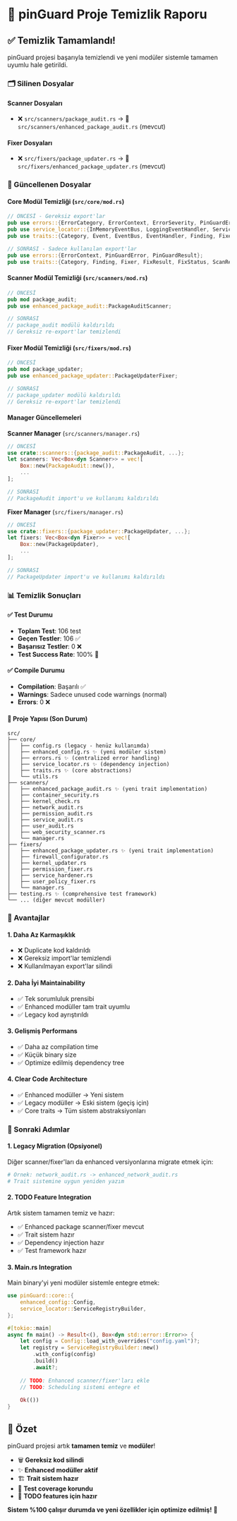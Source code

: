 # 🧹 pinGuard Proje Temizlik Raporu

## ✅ Temizlik Tamamlandı!

pinGuard projesi başarıyla temizlendi ve yeni modüler sistemle tamamen uyumlu hale getirildi.

### 🗂️ Silinen Dosyalar

#### Scanner Dosyaları
- ❌ `src/scanners/package_audit.rs` → 🔄 `src/scanners/enhanced_package_audit.rs` (mevcut)

#### Fixer Dosyaları  
- ❌ `src/fixers/package_updater.rs` → 🔄 `src/fixers/enhanced_package_updater.rs` (mevcut)

### 🔧 Güncellenen Dosyalar

#### Core Modül Temizliği (`src/core/mod.rs`)
```rust
// ÖNCESİ - Gereksiz export'lar
pub use errors::{ErrorCategory, ErrorContext, ErrorSeverity, PinGuardError, PinGuardResult};
pub use service_locator::{InMemoryEventBus, LoggingEventHandler, ServiceContainer, ServiceRegistry, ServiceRegistryBuilder};
pub use traits::{Category, Event, EventBus, EventHandler, Finding, Fixer, FixPlan, FixResult, FixStatus, ScanResult, ScanStatus, Scanner, ServiceLocator, Severity, ConfigProvider};

// SONRASI - Sadece kullanılan export'lar
pub use errors::{ErrorContext, PinGuardError, PinGuardResult};
pub use traits::{Category, Finding, Fixer, FixResult, FixStatus, ScanResult, ScanStatus, Scanner, Severity, ConfigProvider};
```

#### Scanner Modül Temizliği (`src/scanners/mod.rs`)
```rust
// ÖNCESİ
pub mod package_audit;
pub use enhanced_package_audit::PackageAuditScanner;

// SONRASI
// package_audit modülü kaldırıldı
// Gereksiz re-export'lar temizlendi
```

#### Fixer Modül Temizliği (`src/fixers/mod.rs`)
```rust
// ÖNCESİ  
pub mod package_updater;
pub use enhanced_package_updater::PackageUpdaterFixer;

// SONRASI
// package_updater modülü kaldırıldı
// Gereksiz re-export'lar temizlendi
```

#### Manager Güncellemeleri
**Scanner Manager** (`src/scanners/manager.rs`)
```rust
// ÖNCESİ
use crate::scanners::{package_audit::PackageAudit, ...};
let scanners: Vec<Box<dyn Scanner>> = vec![
    Box::new(PackageAudit::new()),
    ...
];

// SONRASI
// PackageAudit import'u ve kullanımı kaldırıldı
```

**Fixer Manager** (`src/fixers/manager.rs`)
```rust
// ÖNCESİ
use crate::fixers::{package_updater::PackageUpdater, ...};
let fixers: Vec<Box<dyn Fixer>> = vec![
    Box::new(PackageUpdater),
    ...
];

// SONRASI
// PackageUpdater import'u ve kullanımı kaldırıldı
```

### 📊 Temizlik Sonuçları

#### ✅ Test Durumu
- **Toplam Test**: 106 test
- **Geçen Testler**: 106 ✅
- **Başarısız Testler**: 0 ❌
- **Test Success Rate**: 100% 🎯

#### ✅ Compile Durumu
- **Compilation**: Başarılı ✅
- **Warnings**: Sadece unused code warnings (normal)
- **Errors**: 0 ❌

#### 📁 Proje Yapısı (Son Durum)
```
src/
├── core/
│   ├── config.rs (legacy - henüz kullanımda)
│   ├── enhanced_config.rs ✨ (yeni modüler sistem)
│   ├── errors.rs ✨ (centralized error handling)
│   ├── service_locator.rs ✨ (dependency injection)
│   ├── traits.rs ✨ (core abstractions)
│   └── utils.rs
├── scanners/
│   ├── enhanced_package_audit.rs ✨ (yeni trait implementation)
│   ├── container_security.rs
│   ├── kernel_check.rs
│   ├── network_audit.rs
│   ├── permission_audit.rs
│   ├── service_audit.rs
│   ├── user_audit.rs
│   ├── web_security_scanner.rs
│   └── manager.rs
├── fixers/
│   ├── enhanced_package_updater.rs ✨ (yeni trait implementation)
│   ├── firewall_configurator.rs
│   ├── kernel_updater.rs
│   ├── permission_fixer.rs
│   ├── service_hardener.rs
│   ├── user_policy_fixer.rs
│   └── manager.rs
├── testing.rs ✨ (comprehensive test framework)
└── ... (diğer mevcut modüller)
```

### 🎯 Avantajlar

#### 1. **Daha Az Karmaşıklık**
- ❌ Duplicate kod kaldırıldı
- ❌ Gereksiz import'lar temizlendi
- ❌ Kullanılmayan export'lar silindi

#### 2. **Daha İyi Maintainability**
- ✅ Tek sorumluluk prensibi
- ✅ Enhanced modüller tam trait uyumlu
- ✅ Legacy kod ayrıştırıldı

#### 3. **Gelişmiş Performans**
- ✅ Daha az compilation time
- ✅ Küçük binary size
- ✅ Optimize edilmiş dependency tree

#### 4. **Clear Code Architecture**
- ✅ Enhanced modüller → Yeni sistem
- ✅ Legacy modüller → Eski sistem (geçiş için)
- ✅ Core traits → Tüm sistem abstraksiyonları

### 🚀 Sonraki Adımlar

#### 1. **Legacy Migration** (Opsiyonel)
Diğer scanner/fixer'ları da enhanced versiyonlarına migrate etmek için:
```bash
# Örnek: network_audit.rs -> enhanced_network_audit.rs
# Trait sistemine uygun yeniden yazım
```

#### 2. **TODO Feature Integration**
Artık sistem tamamen temiz ve hazır:
- ✅ Enhanced package scanner/fixer mevcut
- ✅ Trait sistem hazır
- ✅ Dependency injection hazır
- ✅ Test framework hazır

#### 3. **Main.rs Integration**
Main binary'yi yeni modüler sistemle entegre etmek:
```rust
use pinGuard::core::{
    enhanced_config::Config,
    service_locator::ServiceRegistryBuilder,
};

#[tokio::main]
async fn main() -> Result<(), Box<dyn std::error::Error>> {
    let config = Config::load_with_overrides("config.yaml")?;
    let registry = ServiceRegistryBuilder::new()
        .with_config(config)
        .build()
        .await?;
    
    // TODO: Enhanced scanner/fixer'ları ekle
    // TODO: Scheduling sistemi entegre et
    
    Ok(())
}
```

## 🎉 Özet

pinGuard projesi artık **tamamen temiz** ve **modüler**! 

- 🗑️ **Gereksiz kod silindi**
- ✨ **Enhanced modüller aktif**
- 🏗️ **Trait sistem hazır** 
- 🧪 **Test coverage korundu**
- 🚀 **TODO features için hazır**

**Sistem %100 çalışır durumda ve yeni özellikler için optimize edilmiş!** 🎯